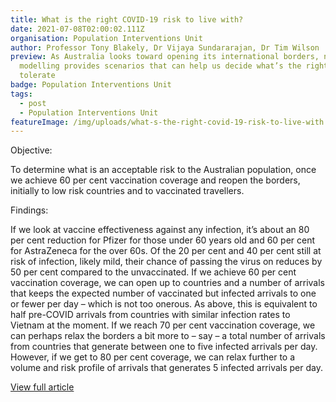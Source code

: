 ```yaml
---
title: What is the right COVID-19 risk to live with?
date: 2021-07-08T02:00:02.111Z
organisation: Population Interventions Unit
author: Professor Tony Blakely, Dr Vijaya Sundararajan, Dr Tim Wilson
preview: As Australia looks toward opening its international borders, new virus
  modelling provides scenarios that can help us decide what’s the right risk to
  tolerate
badge: Population Interventions Unit
tags:
  - post
  - Population Interventions Unit
featureImage: /img/uploads/what-s-the-right-covid-19-risk-to-live-with.jpeg
---
```

Objective:

To determine what is an acceptable risk to the Australian population, once we achieve 60 per cent vaccination coverage and reopen the borders, initially to low risk countries and to vaccinated travellers.
 
 
Findings:

If we look at vaccine effectiveness against any infection, it’s about an 80 per cent reduction for Pfizer for those under 60 years old and 60 per cent for AstraZeneca for the over 60s.
Of the 20 per cent and 40 per cent still at risk of infection, likely mild, their chance of passing the virus on reduces by 50 per cent compared to the unvaccinated.
If we achieve 60 per cent vaccination coverage, we can open up to countries and a number of arrivals that keeps the expected number of vaccinated but infected arrivals to one or fewer per day – which is not too onerous. As above, this is equivalent to half pre-COVID arrivals from countries with similar infection rates to Vietnam at the moment.
If we reach 70 per cent vaccination coverage, we can perhaps relax the borders a bit more to – say – a total number of arrivals from countries that generate between one to five infected arrivals per day.
However, if we get to 80 per cent coverage, we can relax further to a volume and risk profile of arrivals that generates 5 infected arrivals per day.

<a href="https://pursuit.unimelb.edu.au/articles/what-s-the-right-covid-19-risk-to-live-with" target="_blank">
View full article
</a>